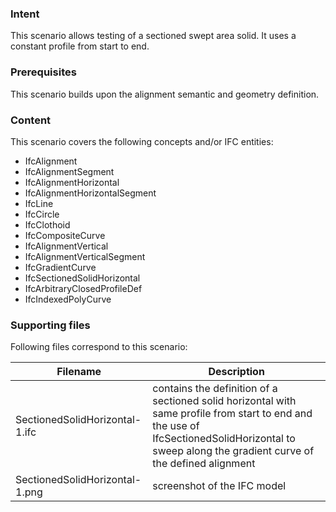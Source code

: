### Intent

This scenario allows testing of a sectioned swept area solid. It uses a constant profile from start to end.

### Prerequisites

This scenario builds upon the alignment semantic and geometry definition.

### Content

This scenario covers the following concepts and/or IFC entities:

- IfcAlignment
- IfcAlignmentSegment
- IfcAlignmentHorizontal
- IfcAlignmentHorizontalSegment
- IfcLine
- IfcCircle
- IfcClothoid
- IfcCompositeCurve
- IfcAlignmentVertical
- IfcAlignmentVerticalSegment
- IfcGradientCurve
- IfcSectionedSolidHorizontal
- IfcArbitraryClosedProfileDef
- IfcIndexedPolyCurve


### Supporting files

Following files correspond to this scenario:

| Filename                          | Description                                 |
|-----------------------------------|---------------------------------------------|
| SectionedSolidHorizontal-1.ifc              | contains the definition of a sectioned solid horizontal with same profile from start to end and the use of IfcSectionedSolidHorizontal to sweep along the gradient curve of the defined alignment|
| SectionedSolidHorizontal-1.png              | screenshot of the IFC model |
